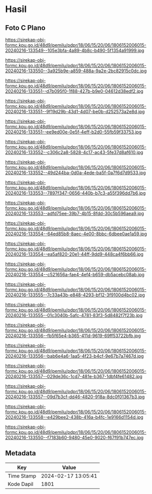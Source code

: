 # Hasil

## Foto C Plano

https://sirekap-obj-formc.kpu.go.id/48d9/pemilu/pdpr/18/06/15/20/06/1806152006015-20240216-133549--105e3bfa-4a89-4b8c-b490-5f1354a91999.jpg

https://sirekap-obj-formc.kpu.go.id/48d9/pemilu/pdpr/18/06/15/20/06/1806152006015-20240216-133550--3a925b9e-a859-488a-9a2e-2bc82915c0dc.jpg

https://sirekap-obj-formc.kpu.go.id/48d9/pemilu/pdpr/18/06/15/20/06/1806152006015-20240216-133551--d7b095f0-1f88-427b-b9e0-04612d38edf2.jpg

https://sirekap-obj-formc.kpu.go.id/48d9/pemilu/pdpr/18/06/15/20/06/1806152006015-20240216-133551--9f19d29b-43d1-4d07-be0b-d252573a2e8d.jpg

https://sirekap-obj-formc.kpu.go.id/48d9/pemilu/pdpr/18/06/15/20/06/1806152006015-20240216-133551--ee9ed00e-0e5f-4eff-b2d0-55fb59f33753.jpg

https://sirekap-obj-formc.kpu.go.id/48d9/pemilu/pdpr/18/06/15/20/06/1806152006015-20240216-133552--c306c2a8-5828-4c17-ac43-5fe37d8af610.jpg

https://sirekap-obj-formc.kpu.go.id/48d9/pemilu/pdpr/18/06/15/20/06/1806152006015-20240216-133552--49d244ba-0d0a-4ede-ba5f-0a7f6d7d9533.jpg

https://sirekap-obj-formc.kpu.go.id/48d9/pemilu/pdpr/18/06/15/20/06/1806152006015-20240216-133553--7897f347-0656-440b-b7c3-a55f396dd7b6.jpg

https://sirekap-obj-formc.kpu.go.id/48d9/pemilu/pdpr/18/06/15/20/06/1806152006015-20240216-133553--adfd75ee-39b7-4b15-8fdd-30c5b596aea9.jpg

https://sirekap-obj-formc.kpu.go.id/48d9/pemilu/pdpr/18/06/15/20/06/1806152006015-20240216-133554--64ed85b8-8aec-4e00-8bbc-6dbee0ae1a59.jpg

https://sirekap-obj-formc.kpu.go.id/48d9/pemilu/pdpr/18/06/15/20/06/1806152006015-20240216-133554--ea5af820-20e1-44ff-9dd9-448ca4f6bb66.jpg

https://sirekap-obj-formc.kpu.go.id/48d9/pemilu/pdpr/18/06/15/20/06/1806152006015-20240216-133554--c521656a-fae4-4ef4-b659-db5acebc08ab.jpg

https://sirekap-obj-formc.kpu.go.id/48d9/pemilu/pdpr/18/06/15/20/06/1806152006015-20240216-133555--7c33a43b-e848-4293-bf12-3f9100d4bc02.jpg

https://sirekap-obj-formc.kpu.go.id/48d9/pemilu/pdpr/18/06/15/20/06/1806152006015-20240216-133555--01c3040b-5afc-4781-83f3-5d8482f7f23b.jpg

https://sirekap-obj-formc.kpu.go.id/48d9/pemilu/pdpr/18/06/15/20/06/1806152006015-20240216-133556--fb5f65e4-b365-411d-9619-69ff53722bfb.jpg

https://sirekap-obj-formc.kpu.go.id/48d9/pemilu/pdpr/18/06/15/20/06/1806152006015-20240216-133556--bab6e4a6-1aa5-4f23-b4cf-9e67b7a7467d.jpg

https://sirekap-obj-formc.kpu.go.id/48d9/pemilu/pdpr/18/06/15/20/06/1806152006015-20240216-133557--029de36c-1cd7-481e-b367-1dbf4fe61482.jpg

https://sirekap-obj-formc.kpu.go.id/48d9/pemilu/pdpr/18/06/15/20/06/1806152006015-20240216-133557--09d7b3cf-dd46-4820-918a-8dc0f01367b3.jpg

https://sirekap-obj-formc.kpu.go.id/48d9/pemilu/pdpr/18/06/15/20/06/1806152006015-20240216-133558--e429bee2-438b-416a-b4fc-1e9166d1154d.jpg

https://sirekap-obj-formc.kpu.go.id/48d9/pemilu/pdpr/18/06/15/20/06/1806152006015-20240216-133550--f7183b60-9480-45e0-9020-f67f91b747ec.jpg


## Metadata

| Key        | Value               |
| ---------- | ------------------- |
| Time Stamp | 2024-02-17 13:05:41 |
| Kode Dapil | 1801                |



